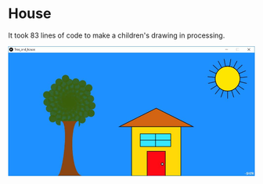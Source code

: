 # House

It took 83 lines of code to make a children's drawing in processing. 

<img src="house.JPG">
